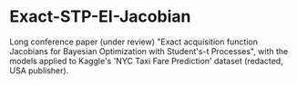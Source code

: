 # Exact-STP-EI-Jacobian
Long conference paper (under review) "Exact acquisition function Jacobians for Bayesian Optimization with Student's-t Processes", with the models applied to Kaggle's 'NYC Taxi Fare Prediction' dataset (redacted, USA publisher).
